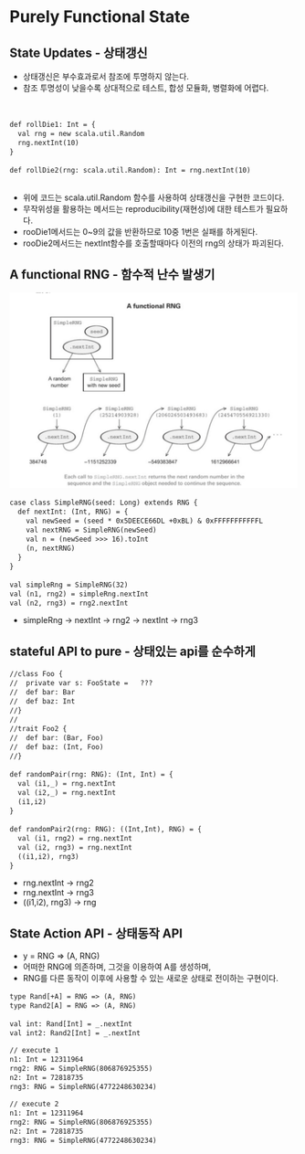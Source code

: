 # Purely Functional State

## State Updates - 상태갱신
* 상태갱신은 부수효과로서 참조에 투명하지 않는다.
* 참조 투명성이 낮을수록 상대적으로 테스트, 합성 모듈화, 병렬화에 어렵다.
```


def rollDie1: Int = {
  val rng = new scala.util.Random
  rng.nextInt(10)
}

def rollDie2(rng: scala.util.Random): Int = rng.nextInt(10)


```
* 위에 코드는 scala.util.Random 함수를 사용하여 상태갱신을 구현한 코드이다.
* 무작위성을 활용하는 메서드는 reproducibility(재현성)에 대한 테스트가 필요하다.
* rooDie1메서드는 0~9의 값을 반환하므로 10중 1번은 실패를 하게된다.
* rooDie2메서드는 nextInt함수를 호출할때마다 이전의 rng의 상태가 파괴된다.


## A functional RNG - 함수적 난수 발생기
![pureFunctionRNG](/src/main/scala-2.12/ch6/image/pureFunctionRNG.png)
```
case class SimpleRNG(seed: Long) extends RNG {
  def nextInt: (Int, RNG) = {
    val newSeed = (seed * 0x5DEECE66DL +0xBL) & 0xFFFFFFFFFFFL
    val nextRNG = SimpleRNG(newSeed)
    val n = (newSeed >>> 16).toInt
    (n, nextRNG)
  }
}

val simpleRng = SimpleRNG(32)
val (n1, rng2) = simpleRng.nextInt
val (n2, rng3) = rng2.nextInt
```
* simpleRng -> nextInt -> rng2 -> nextInt -> rng3

## stateful API to pure - 상태있는 api를 순수하게
```
//class Foo {
//  private var s: FooState =   ???
//  def bar: Bar
//  def baz: Int
//}
//
//trait Foo2 {
//  def bar: (Bar, Foo)
//  def baz: (Int, Foo)
//}

def randomPair(rng: RNG): (Int, Int) = {
  val (i1,_) = rng.nextInt
  val (i2,_) = rng.nextInt
  (i1,i2)
}

def randomPair2(rng: RNG): ((Int,Int), RNG) = {
  val (i1, rng2) = rng.nextInt
  val (i2, rng3) = rng.nextInt
  ((i1,i2), rng3)
}

```
* rng.nextInt -> rng2
* rng.nextInt -> rng3
* ((i1,i2), rng3) -> rng


## State Action API - 상태동작 API
* y = RNG => (A, RNG)
* 어떠한 RNG에 의존하며, 그것을 이용하여 A를 생성하며,
* RNG를 다른 동작이 이후에 사용할 수 있는 새로운 상태로 전이하는 구현이다.

```
type Rand[+A] = RNG => (A, RNG)
type Rand2[A] = RNG => (A, RNG)

val int: Rand[Int] = _.nextInt
val int2: Rand2[Int] = _.nextInt
```

```
// execute 1
n1: Int = 12311964
rng2: RNG = SimpleRNG(806876925355)
n2: Int = 72818735
rng3: RNG = SimpleRNG(4772248630234)
```
```
// execute 2
n1: Int = 12311964
rng2: RNG = SimpleRNG(806876925355)
n2: Int = 72818735
rng3: RNG = SimpleRNG(4772248630234)
```